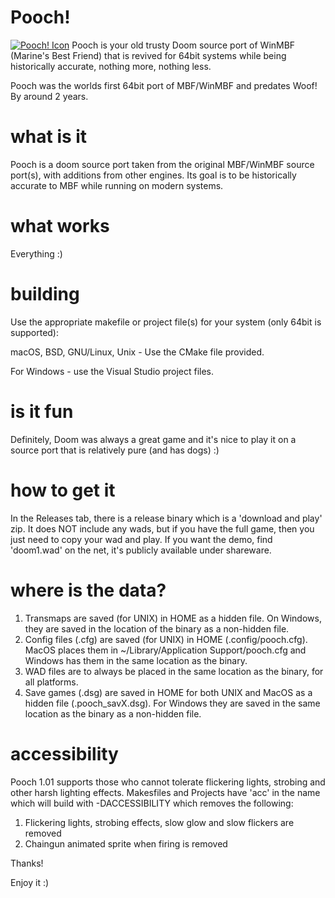 # Pooch!
[![Pooch! Icon](https://github.com/wolfysdl/pooch-plus/blob/master/src/pooch_icon.png)](https://github.com/wolfysdl/pooch-plus)
Pooch is your old trusty Doom source port of WinMBF (Marine's Best Friend) that is revived for 64bit systems while being historically accurate, nothing more, nothing less.

Pooch was the worlds first 64bit port of MBF/WinMBF and predates Woof! By around 2 years.

# what is it
Pooch is a doom source port taken from the original MBF/WinMBF source port(s), with additions from other engines.  Its goal is to be historically accurate to MBF while running on modern systems.

# what works
Everything :)

# building
Use the appropriate makefile or project file(s) for your system (only 64bit is supported):

macOS, BSD, GNU/Linux, Unix - Use the CMake file provided.

For Windows - use the Visual Studio project files.

# is it fun
Definitely, Doom was always a great game and it's nice to play it on a source port that is relatively pure (and has dogs) :)

# how to get it
In the Releases tab, there is a release binary which is a 'download and play' zip.  It does NOT include any wads, but if you have the full game, then you just need to copy your wad and play.  If you want the demo, find 'doom1.wad' on the net, it's publicly available under shareware.

# where is the data?

1. Transmaps are saved (for UNIX) in HOME as a hidden file.  On Windows, they are saved in the location of the binary as a non-hidden file.
2. Config files (.cfg) are saved (for UNIX) in HOME (.config/pooch.cfg).  MacOS places them in ~/Library/Application Support/pooch.cfg and Windows has them in the same location as the binary.
3. WAD files are to always be placed in the same location as the binary, for all platforms.
4. Save games (.dsg) are saved in HOME for both UNIX and MacOS as a hidden file (.pooch_savX.dsg).  For Windows they are saved in the same location as the binary as a non-hidden file.

# accessibility

Pooch 1.01 supports those who cannot tolerate flickering lights, strobing and other harsh lighting effects.
Makesfiles and Projects have 'acc' in the name which will build with -DACCESSIBILITY which removes the following:
1. Flickering lights, strobing effects, slow glow and slow flickers are removed
2. Chaingun animated sprite when firing is removed

Thanks!

Enjoy it :)
